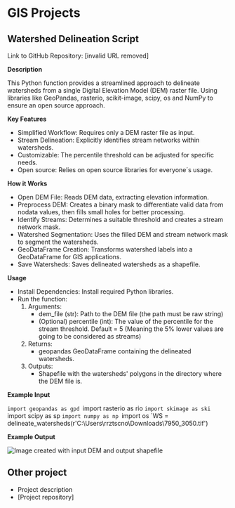 # GIS Projects
## Watershed Delineation Script
Link to GitHub Repository: [invalid URL removed]

**Description**

This Python function provides a streamlined approach to delineate watersheds from a single Digital Elevation Model (DEM) raster file. Using libraries like GeoPandas, rasterio, scikit-image, scipy, os and NumPy to ensure an open source approach.

**Key Features**
- Simplified Workflow: Requires only a DEM raster file as input.
- Stream Delineation: Explicitly identifies stream networks within watersheds.
- Customizable: The percentile threshold can be adjusted for specific needs.
- Open source: Relies on open source libraries for everyone´s usage.

**How it Works**
- Open DEM File: Reads DEM data, extracting elevation information.
- Preprocess DEM: Creates a binary mask to differentiate valid data from nodata values, then fills small holes for better processing.
- Identify Streams: Determines a suitable threshold and creates a stream network mask.
- Watershed Segmentation: Uses the filled DEM and stream network mask to segment the watersheds.
- GeoDataFrame Creation: Transforms watershed labels into a GeoDataFrame for GIS applications.
- Save Watersheds: Saves delineated watersheds as a shapefile.

**Usage**
- Install Dependencies: Install required Python libraries.
- Run the function:
  1. Arguments:
     - dem_file (str): Path to the DEM file (the path must be raw string)
     - (Optional) percentile (int): The value of the percentile for the stream threshold. Default = 5 (Meaning the 5% lower values are going to be considered as streams)    
  2. Returns:
        - geopandas GeoDataFrame containing the delineated watersheds.
  3. Outputs:
        - Shapefile with the watersheds' polygons in the directory where the DEM file is.
      
**Example Input**

`import geopandas as gpd
`import rasterio as rio
`import skimage as ski
`import scipy as sp
`import numpy as np
`import os
`WS = delineate_watersheds(r'C:\Users\rrztscno\Downloads\7950_3050.tif')

**Example Output**

![Image created with input DEM and output shapefile](https://github.com/user-attachments/assets/8fff706a-b4ef-4af5-a56b-9644936c8123)



## Other project
- Project description
- [Project repository]
